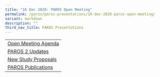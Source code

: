 ```yaml
---
title: "16 Dec 2020: PAROS Open Meeting"
permalink: /paros/paros-presentations/16-dec-2020-paros-open-meeting/
variant: markdown
description: ""
third_nav_title: PAROS Presentations
---
```

<table>
   <tbody>
      <tr>
         <td><a target="_blank" href="/files/PAROS%20Presentations/16%20Dec%202020:PAROS%20Open%20Meeting/Open_Meeting_Agenda.pdf">Open Meeting Agenda</a></td>
      </tr>
      <tr>
         <td><a target="_blank" href="/files/PAROS%20Presentations/16%20Dec%202020:PAROS%20Open%20Meeting/PAROS_2_Updates.pdf">PAROS 2 Updates</a></td>
      </tr>
      <tr>
         <td><a target="_blank" href="/files/PAROS%20Presentations/16%20Dec%202020:PAROS%20Open%20Meeting/New_Study_Proposals.pdf">New Study Proposals</a></td>
      </tr>
      <tr>
         <td><a target="_blank" href="/files/PAROS%20Presentations/16%20Dec%202020:PAROS%20Open%20Meeting/PAROS_Publications.pdf">PAROS Publications</a></td>
      </tr>
</tbody></table>